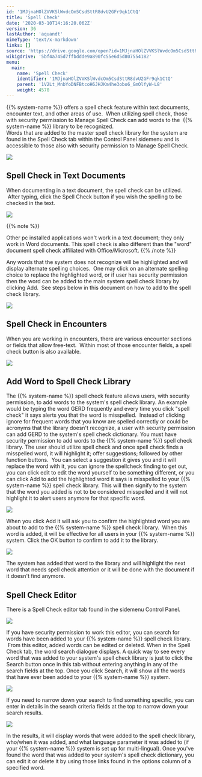 ```yaml
---
id: '1MJjnaHOlZVVKSlWvdcOm5CsdSttR8dvU2GFr9qk1CtQ'
title: 'Spell Check'
date: '2020-03-10T14:16:20.062Z'
version: 36
lastAuthor: 'aquandt'
mimeType: 'text/x-markdown'
links: []
source: 'https://drive.google.com/open?id=1MJjnaHOlZVVKSlWvdcOm5CsdSttR8dvU2GFr9qk1CtQ'
wikigdrive: '5bf4a745d7ffbddde9a890fc55e6d5d807554182'
menu:
  main:
    name: 'Spell Check'
    identifier: '1MJjnaHOlZVVKSlWvdcOm5CsdSttR8dvU2GFr9qk1CtQ'
    parent: '1V2Lt_MnbYoDNFBtcoH6JHJKm4he3obo6_GmOlfyW-L8'
    weight: 4570
---
```

{{% system-name %}} offers a spell check feature within text documents, encounter text, and other areas of use.  When utilizing spell check, those with security permission to Manage Spell Check can add words to the  {{% system-name %}} library to be recognized.    
Words that are added to the master spell check library for the system are found in the Spell Check tab within the Control Panel sidemenu and is accessible to those also with security permission to Manage Spell Check.

  
![](../spell-check.assets/10000201000004C1000001342E80BAB36986CEB2.png)  


  
## **Spell Check in Text Documents**  
  
When documenting in a text document, the spell check can be utilized.  After typing, click the Spell Check button if you wish the spelling to be checked in the text.

  
![](../spell-check.assets/1000020100000278000001F97914135D3774FA75.png)  


{{% note %}}

Other pc installed applications won't work in a text document; they only work in Word documents. This spell check is also different than the "word" document spell check affiliated with Office/Microsoft.
{{% /note %}}

Any words that the system does not recognize will be highlighted and will display alternate spelling choices.  One may click on an alternate spelling choice to replace the highlighted word, or if user has security permission then the word can be added to the main system spell check library by clicking Add.  See steps below in this document on how to add to the spell check library.

  
![](../spell-check.assets/1000020100000258000002104605E01EE129D381.png)  


  
## **Spell Check in Encounters**  

When you are working in encounters, there are various encounter sections or fields that allow free-text.  Within most of those encounter fields, a spell check button is also available.

  
![](../spell-check.assets/100002010000049B000001B3DDFF0D6F28334C24.png)  

  
## **Add Word to Spell Check Library**  

The {{% system-name %}} spell check feature allows users, with security permission, to add words to the system's spell check library. An example would be typing the word GERD frequently and every time you click "spell check" it says alerts you that the word is misspelled.  Instead of clicking ignore for frequent words that you know are spelled correctly or could be acronyms that the library doesn't recognize, a user with security permission can add GERD to the system's spell check dictionary.
You must have security permission to add words to the {{% system-name %}} spell check library.
The user should utilize spell check and once spell check finds a misspelled word, it will highlight it; offer suggestions; followed by other function buttons.  You can select a suggestion it gives you and it will replace the word with it, you can ignore the spellcheck finding to get out, you can click edit to edit the word yourself to be something different, or you can click Add to add the highlighted word it says is misspelled to your {{% system-name %}} spell check library. This will then signify to the system that the word you added is not to be considered misspelled and it will not highlight it to alert users anymore for that specific word.

  
![](../spell-check.assets/10000201000002DC000000C8AD465575B3100F56.png)  


When you click Add it will ask you to confirm the highlighted word you are about to add to the {{% system-name %}} spell check library.  When this word is added, it will be effective for all users in your {{% system-name %}} system. Click the OK button to confirm to add it to the library.

  
![](../spell-check.assets/10000201000002BA0000008FC9BC196425EACF4F.png)  


The system has added that word to the library and will highlight the next word that needs spell check attention or it will be done with the document if it doesn't find anymore.
  
## **Spell Check Editor**  

There is a Spell Check editor tab found in the sidemenu Control Panel.

  
![](../spell-check.assets/1000020100000529000001457FE41514F0CE65AE.png)  


If you have security permission to work this editor, you can search for words have been added to your {{% system-name %}} spell check library.  From this editor, added words can be edited or deleted. When in the Spell Check tab, the word search dialogue displays.
A quick way to see every word that was added to your system's spell check library is just to click the Search button once in this tab without entering anything in any of the search fields at the top. Once you click Search, it will show all the words that have ever been added to your {{% system-name %}} system.

  
![](../spell-check.assets/10000201000004B000000118B150B134752C34D8.png)  


If you need to narrow down your search to find something specific, you can enter in details in the search criteria fields at the top to narrow down your search results.

  
![](../spell-check.assets/10000201000004B0000001184EBAFBA4FFD2CD49.png)  


In the results, it will display words that were added to the spell check library, who/when it was added, and what language parameter it was added to (if your {{% system-name %}} system is set up for multi-lingual).
Once you've found the word that was added to your system's spell check dictionary, you can edit it or delete it by using those links found in the options column of a specified word.

